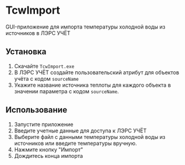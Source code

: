 # TcwImport

GUI-приложение для импорта температуры холодной воды из источников в ЛЭРС УЧЁТ

## Установка

1. Скачайте `TcwImport.exe`
2. В ЛЭРС УЧЁТ создайте пользовательский атрибут для объектов учёта с кодом `sourceName`
3. Укажите название источника теплоты для каждого объекта в значении параметра с кодом `sourceName`.

## Использование

1. Запустите приложение
2. Введите учетные данные для доступа к ЛЭРС УЧЁТ
3. Выберите файл с данными температуры холодной воды из источников или введите температуры вручную.
4. Нажмите кнопку "Импорт"
5. Дождитесь конца импорта